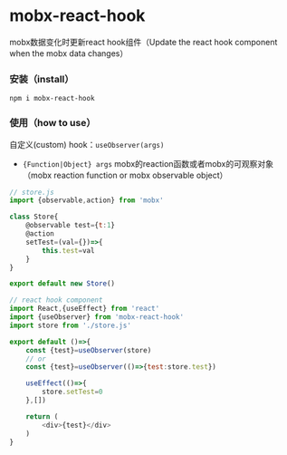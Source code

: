 # mobx-react-hook
mobx数据变化时更新react hook组件（Update the react hook component when the mobx data changes）

### 安装（install）

`npm i mobx-react-hook`

### 使用（how to use）

自定义(custom) hook：`useObserver(args)`
- `{Function|Object} args` mobx的reaction函数或者mobx的可观察对象（mobx reaction function or mobx observable object）

```javascript
// store.js
import {observable,action} from 'mobx'

class Store{
    @observable test={t:1}
    @action
    setTest=(val={})=>{
        this.test=val
    }
}

export default new Store()

// react hook component
import React,{useEffect} from 'react'
import {useObserver} from 'mobx-react-hook'
import store from './store.js'

export default ()=>{
    const {test}=useObserver(store)
    // or
    const {test}=useObserver(()=>{test:store.test})

    useEffect(()=>{
        store.setTest=0
    },[])

    return (
        <div>{test}</div>
    )
}
```